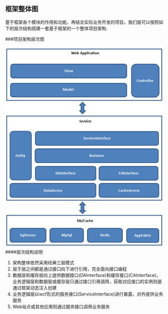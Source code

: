 ##  框架整体图

基于框架各个模块的作用和功能，再结合实际业务开发的项目，我们就可以按照如下的层次结构搭建一套基于框架的一个整体项目架构.

###项目架构层次图

![项目架构层次图](../images/img2.png)
 ####层次结构说明
 
 1. 架构整体依然采用经典三层模式
 2. 层于层之间都是通过接口向下进行引用，完全面向接口编程
 3. 数据层和缓存层向上提供数据接口(DAInterface)和缓存接口(CAInterface)，业务逻辑层和数据层或缓存层只通过接口引用调用，获取对应接口的实例则是通过框架动态注入创建
 4. 业务逻辑层以wcf形式的服务接口(ServiceInterface)进行暴露，对外提供业务服务
 5. Web站点或其他应用则通过服务接口调用业务服务

